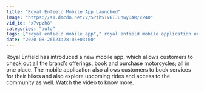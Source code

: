 ```yaml
---
title: "Royal Enfield Mobile App Launched"
image: "https://s1.dmcdn.net/v/SPthS1VGIJuhwyDAR/x240"
vid_id: "x7vpzh8"
categories: "auto"
tags: ["royal enfield mobile app"," royal enfield mobile application online bike purchase"," royal enfield mobile app android"]
date: "2020-08-26T23:28:05+03:00"
---
```

Royal Enfield has introduced a new mobile app, which allows customers to check out all the brand’s offerings, book and purchase motorcycles; all in one place. The mobile application also allows customers to book services for their bikes and also explore upcoming rides and access to the community as well. Watch the video to know more.
